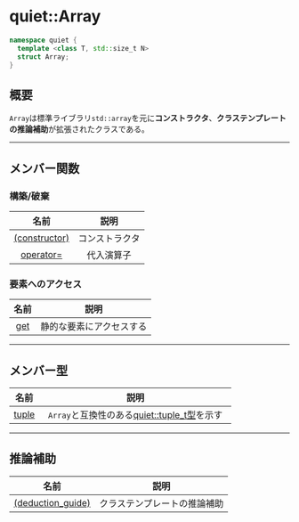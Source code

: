 # quiet::Array

``` C++
namespace quiet {
  template <class T, std::size_t N>
  struct Array;
}
```

## 概要
`Array`は標準ライブラリ`std::array`を元に**コンストラクタ**、**クラステンプレートの推論補助**が拡張されたクラスである。


---

## メンバー関数
### 構築/破棄
|                               名前                                |      説明      |
|:-----------------------------------------------------------------:|:--------------:|
| <a href="constructor.md" target="_self">(constructor)</a> | コンストラクタ |
|   <a href="/@Mitsuta-Hal-Osaka/quiet-Array-operator-assign" target="_self">operator=</a>   |   代入演算子  |


### 要素へのアクセス
|                               名前                                |      説明      |
|:-----------------------------------------------------------------:|:--------------:|
|<a href="/@Mitsuta-Hal-Osaka/quiet-Array-get" target="_self">get</a>     |   静的な要素にアクセスする |


---

## メンバー型
|                               名前                                |      説明      |
|:-----------------------------------------------------------------:|:--------------:|
|<a href="/@Mitsuta-Hal-Osaka/quiet-Array-tuple" target="_self">tuple</a>|`Array`と互換性のある<a href="/@Mitsuta-Hal-Osaka/quiet-tuple_t" target="_self">quiet::tuple_t型</a>を示す　|



---

## 推論補助
|                               名前                                |      説明      |
|:-----------------------------------------------------------------:|:--------------:|
|<a href="/@Mitsuta-Hal-Osaka/quiet-Array-deduction_guide" target="_self">(deduction_guide)</a>|クラステンプレートの推論補助 |
